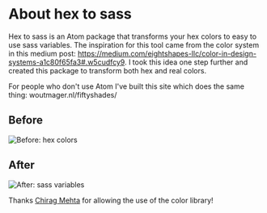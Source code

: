 # About hex to sass

Hex to sass is an Atom package that transforms your hex colors to easy to use sass variables. The inspiration for this tool came from the color system in this medium post: https://medium.com/eightshapes-llc/color-in-design-systems-a1c80f65fa3#.w5cudfcy9. I took this idea one step further and created this package to transform both hex and real colors.

For people who don't use Atom I've built this site which does the same thing: woutmager.nl/fiftyshades/

## Before
![Before: hex colors](https://woutmager.nl/fiftyshades/images/before.png)

## After
![After: sass variables](https://woutmager.nl/fiftyshades/images/after.png)

Thanks <a href="http://chir.ag/projects/ntc">Chirag Mehta</a> for allowing the use of the color library!
